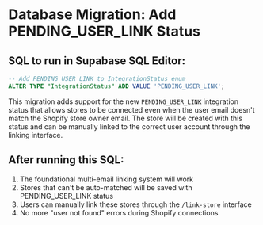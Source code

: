 # Database Migration: Add PENDING_USER_LINK Status

## SQL to run in Supabase SQL Editor:

```sql
-- Add PENDING_USER_LINK to IntegrationStatus enum
ALTER TYPE "IntegrationStatus" ADD VALUE 'PENDING_USER_LINK';
```

This migration adds support for the new `PENDING_USER_LINK` integration status that allows stores to be connected even when the user email doesn't match the Shopify store owner email. The store will be created with this status and can be manually linked to the correct user account through the linking interface.

## After running this SQL:

1. The foundational multi-email linking system will work
2. Stores that can't be auto-matched will be saved with PENDING_USER_LINK status
3. Users can manually link these stores through the `/link-store` interface
4. No more "user not found" errors during Shopify connections